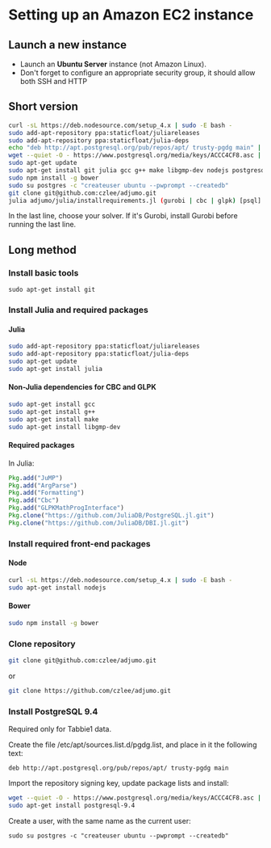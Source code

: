 # Setting up an Amazon EC2 instance

## Launch a new instance
- Launch an **Ubuntu Server** instance (not Amazon Linux).
- Don't forget to configure an appropriate security group, it should allow both
  SSH and HTTP

## Short version
``` bash
curl -sL https://deb.nodesource.com/setup_4.x | sudo -E bash -
sudo add-apt-repository ppa:staticfloat/juliareleases
sudo add-apt-repository ppa:staticfloat/julia-deps
echo "deb http://apt.postgresql.org/pub/repos/apt/ trusty-pgdg main" | sudo tee /etc/apt/sources.list.d/pgdg.list
wget --quiet -O - https://www.postgresql.org/media/keys/ACCC4CF8.asc | sudo apt-key add -
sudo apt-get update
sudo apt-get install git julia gcc g++ make libgmp-dev nodejs postgresql-9.4
sudo npm install -g bower
sudo su postgres -c "createuser ubuntu --pwprompt --createdb"
git clone git@github.com:czlee/adjumo.git
julia adjumo/julia/installrequirements.jl (gurobi | cbc | glpk) [psql]
```

In the last line, choose your solver. If it's Gurobi, install Gurobi before
running the last line.

## Long method
### Install basic tools
```
sudo apt-get install git
```

### Install Julia and required packages
#### Julia
``` bash
sudo add-apt-repository ppa:staticfloat/juliareleases
sudo add-apt-repository ppa:staticfloat/julia-deps
sudo apt-get update
sudo apt-get install julia
```

#### Non-Julia dependencies for CBC and GLPK
``` bash
sudo apt-get install gcc
sudo apt-get install g++
sudo apt-get install make
sudo apt-get install libgmp-dev
```

#### Required packages
In Julia:
``` julia
Pkg.add("JuMP")
Pkg.add("ArgParse")
Pkg.add("Formatting")
Pkg.add("Cbc")
Pkg.add("GLPKMathProgInterface")
Pkg.clone("https://github.com/JuliaDB/PostgreSQL.jl.git")
Pkg.clone("https://github.com/JuliaDB/DBI.jl.git")
```

### Install required front-end packages
#### Node
``` bash
curl -sL https://deb.nodesource.com/setup_4.x | sudo -E bash -
sudo apt-get install nodejs
```

#### Bower
``` bash
sudo npm install -g bower
```

### Clone repository
``` bash
git clone git@github.com:czlee/adjumo.git
```
or
``` bash
git clone https://github.com/czlee/adjumo.git
```

### Install PostgreSQL 9.4
Required only for Tabbie1 data.

Create the file /etc/apt/sources.list.d/pgdg.list, and place in it the following text:
```
deb http://apt.postgresql.org/pub/repos/apt/ trusty-pgdg main
```
Import the repository signing key, update package lists and install:
``` bash
wget --quiet -O - https://www.postgresql.org/media/keys/ACCC4CF8.asc | sudo apt-key add -
sudo apt-get install postgresql-9.4
```

Create a user, with the same name as the current user:
```
sudo su postgres -c "createuser ubuntu --pwprompt --createdb"
```

